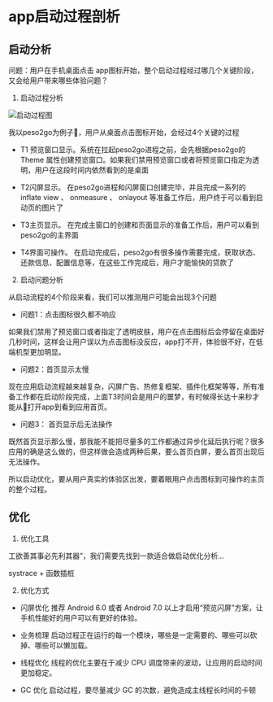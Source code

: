# app启动过程剖析

## 启动分析

问题：用户在手机桌面点击 app图标开始，整个启动过程经过哪几个关键阶段，又会给用户带来哪些体验问题？

1. 启动过程分析

![启动过程图](https://static001.geekbang.org/resource/image/0d/43/0da2051f1f8d182a531063eb202abf43.png)

我以peso2go为例子，用户从桌面点击图标开始，会经过4个关键的过程

- T1 预览窗口显示。系统在拉起peso2go进程之前，会先根据peso2go的 Theme 属性创建预览窗口。如果我们禁用预览窗口或者将预览窗口指定为透明，用户在这段时间内依然看到的是桌面

- T2闪屏显示。 在peso2go进程和闪屏窗口创建完毕，并且完成一系列的inflate view 、 onmeasure 、 onlayout 等准备工作后，用户终于可以看到启动页的图片了

- T3主页显示。 在完成主窗口的创建和页面显示的准备工作后，用户可以看到peso2go的主界面

- T4界面可操作。 在启动完成后，peso2go有很多操作需要完成，获取状态、还款信息、配置信息等，在这些工作完成后，用户才能愉快的贷款了

2. 启动问题分析

从启动流程的4个阶段来看，我们可以推测用户可能会出现3个问题

- 问题1：点击图标很久都不响应

如果我们禁用了预览窗口或者指定了透明皮肤，用户在点击图标后会停留在桌面好几秒时间，这样会让用户误以为点击图标没反应，app打不开，体验很不好，在低端机型更加明显。

- 问题2：首页显示太慢

现在应用启动流程越来越复杂，闪屏广告、热修复框架、插件化框架等等，所有准备工作都在启动阶段完成，上面T3时间会是用户的噩梦，有时候得长达十来秒才能从打开app到看到应用首页。

- 问题3： 首页显示后无法操作

既然首页显示那么慢，那我能不能把尽量多的工作都通过异步化延后执行呢？很多应用的确是这么做的，但这样做会造成两种后果，要么首页白屏，要么首页出现后无法操作。

所以启动优化，要从用户真实的体验区出发，要着眼用户点击图标到可操作的主页的整个过程。


## 优化

1. 优化工具

工欲善其事必先利其器”，我们需要先找到一款适合做启动优化分析...

systrace + 函数插桩

2. 优化方式

- 闪屏优化
推荐 Android 6.0 或者 Android 7.0 以上才启用“预览闪屏”方案，让手机性能好的用户可以有更好的体验。

- 业务梳理
启动过程正在运行的每一个模块，哪些是一定需要的、哪些可以砍掉、哪些可以懒加载。

- 线程优化
线程的优化主要在于减少 CPU 调度带来的波动，让应用的启动时间更加稳定。

- GC 优化
启动过程，要尽量减少 GC 的次数，避免造成主线程长时间的卡顿
